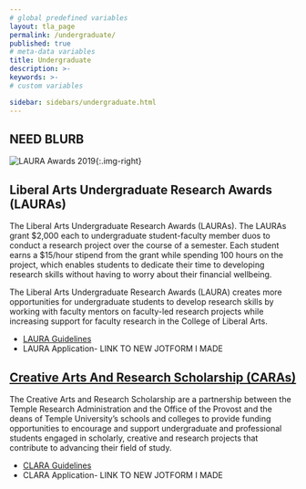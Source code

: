 ```yaml
---
# global predefined variables
layout: tla_page
permalink: /undergraduate/
published: true
# meta-data variables
title: Undergraduate
description: >-
keywords: >-
# custom variables

sidebar: sidebars/undergraduate.html
---
```

## NEED BLURB
![LAURA Awards 2019]({{site.baseurl}}/media/resizedlaura1.jpg){:.img-right}

## Liberal Arts Undergraduate Research Awards (LAURAs)
The Liberal Arts Undergraduate Research Awards (LAURAs). The LAURAs grant $2,000 each to undergraduate student-faculty member duos to conduct a research project over the course of a semester. Each student earns a $15/hour stipend from the grant while spending 100 hours on the project, which enables students to dedicate their time to developing research skills without having to worry about their financial wellbeing.

The Liberal Arts Undergraduate Research Awards (LAURA) creates more opportunities for undergraduate students to develop research skills by working with faculty mentors on faculty-led research projects while increasing support for faculty research in the College of Liberal Arts.

- [LAURA Guidelines](https://liberalarts.temple.edu/sites/liberalarts/files/LAURA%20Call%20for%20Proposals%20Summer%20and%20Fall%202019.pdf)
- LAURA Application- LINK TO NEW JOTFORM I MADE

## [Creative Arts And Research Scholarship (CARAs)](https://www.temple.edu/vpus/opportunities/CARAS.htm)
The Creative Arts and Research Scholarship are a partnership between the Temple Research Administration and the Office of the Provost and the deans of Temple University’s schools and colleges to provide funding opportunities to encourage and support undergraduate and professional students engaged in scholarly, creative and research projects that contribute to advancing their field of study.  

- [CLARA Guidelines](https://liberalarts.temple.edu/sites/liberalarts/files/CLARA%20Call%20for%20Proposals%20Fall%202018.pdf)
- CLARA Application- LINK TO NEW JOTFORM I MADE
